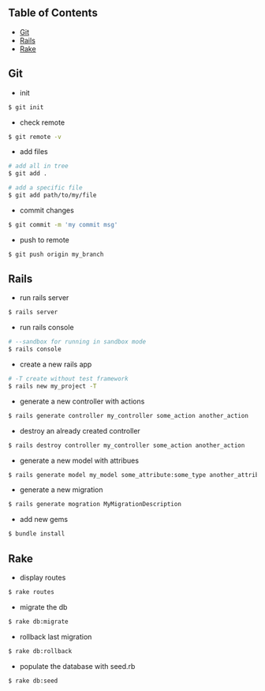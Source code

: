 ## Table of Contents

* [Git](#git)
* [Rails](#rails)
* [Rake](#rake)

## Git

* init
```bash
$ git init
```

* check remote
```bash
$ git remote -v
```

* add files
```bash
# add all in tree
$ git add .

# add a specific file
$ git add path/to/my/file
```

* commit changes
```bash
$ git commit -m 'my commit msg'
```

* push to remote
```bash
$ git push origin my_branch
```

## Rails

* run rails server
```bash
$ rails server
```

* run rails console
```bash
# --sandbox for running in sandbox mode
$ rails console
```

* create a new rails app
```bash
# -T create without test framework
$ rails new my_project -T
```

* generate a new controller with actions
```bash
$ rails generate controller my_controller some_action another_action
```

* destroy an already created controller
```bash
$ rails destroy controller my_controller some_action another_action
```

* generate a new model with attribues
```bash
$ rails generate model my_model some_attribute:some_type another_attribute:another_type
```

* generate a new migration
```bash
$ rails generate mogration MyMigrationDescription
```

* add new gems
```bash
$ bundle install
```

## Rake

* display routes
```bash
$ rake routes
```

* migrate the db
```bash
$ rake db:migrate
```

* rollback last migration
```bash
$ rake db:rollback
```

* populate the database with seed.rb
```bash
$ rake db:seed
```
